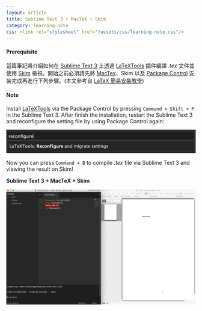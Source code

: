 ```yaml
---
layout: article
title: Sublime Text 3 + MacTeX + Skim
category: learning-note
css: <link rel="stylesheet" href="/assets/css/learning-note.css"/>
---
```


#### Prerequisite

這篇筆記將介紹如何在 [Sublime Text 3](https://www.sublimetext.com/3) 上透過 [LaTeXTools](https://github.com/SublimeText/LaTeXTools) 插件編譯 *.tex* 文件並使用 [Skim](http://skim-app.sourceforge.net/) 檢視。開始之前必須請先將 [MacTex](https://tug.org/mactex/)、Skim 以及 [Package Control](https://packagecontrol.io/installation) 安裝完成再進行下列步驟。(本文參考自 [ LaTaX 簡易安裝教學](https://ike35.wordpress.com/2014/08/21/latex-setup/))

#### Note

Install [LaTeXTools](https://github.com/SublimeText/LaTeXTools) via the Package Control by pressing `Command + Shift + P` in the Sublime Text 3. After finish the installation, restart the Sublime Text 3 and reconfigure the setting file by using Package Control again:

![LaTeXTools Reconfiguration](/images/latextools-reconfiguration.png)

Now you can press `Command + B` to compile *.tex* file via Sublime Text 3 and viewing the result on Skim!

**Sublime Text 3 + MacTeX + Skim**

![Sublime Text 3 + MacTeX + Skim](/images/sublime-text-3-mactex-skim.png)